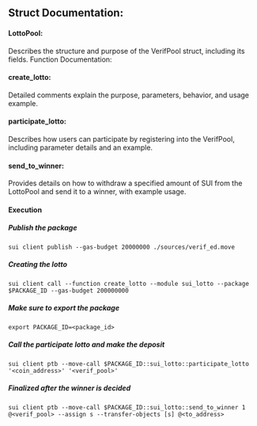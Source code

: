 ## Struct Documentation:

#### LottoPool: 
Describes the structure and purpose of the VerifPool struct, including its fields.
Function Documentation:

#### create_lotto:
Detailed comments explain the purpose, parameters, behavior, and usage example.

#### participate_lotto: 
Describes how users can participate by registering into the VerifPool, including parameter details and an example.

#### send_to_winner: 
Provides details on how to withdraw a specified amount of SUI from the LottoPool and send it to a winner, with example usage.

#### Execution 

##### Publish the package
``` sui client publish --gas-budget 20000000 ./sources/verif_ed.move ```

##### Creating the lotto
``` sui client call --function create_lotto --module sui_lotto --package $PACKAGE_ID --gas-budget 200000000 ```

##### Make sure to export the package
``` export PACKAGE_ID=<package_id> ```

##### Call the participate lotto and make the deposit
``` sui client ptb --move-call $PACKAGE_ID::sui_lotto::participate_lotto '<coin_address>' '<verif_pool>' ```

##### Finalized after the winner is decided
``` sui client ptb --move-call $PACKAGE_ID::sui_lotto::send_to_winner 1 @<verif_pool> --assign s --transfer-objects [s] @<to_address> ```



